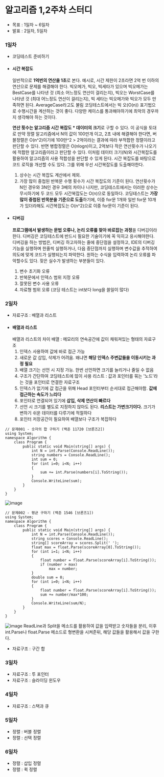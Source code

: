 # 알고리즘 1,2주차 스터디
- 목표 : 1일차 ~ 6일차
- 발표 : 2일차, 5일차
### 1일차
 - 코딩테스트 준비하기
 - #### 시간 복잡도
	일반적으로 **1억번의 연산을 1초**로 본다. 예시로, 시간 제한이 2초라면 2억 번 이하의 연산으로 문제를 해결해야 한다.
	빅오메가, 빅오, 빅세타가 있으며 빅오메가는 BestCase를 나타낸 것 (최소 어느정도 연산이 걸리는지), 빅오는 WorstCase를 나타낸 것 (최대 어느정도 연산이 걸리는지), 빅 세타는 빅오메가와 빅오가 모두 만족하면 된다. AverageCase라고도 불림
	코딩테스트에서는 빅 오(O(n)) 표기법으로 수행시간을 계산하는 것이 좋다. 다양한 케이스를 통과해야하기에 최악의 경우까지 생각해야 하는 것이다.
	
	**연산 횟수는 알고리즘 시간 복잡도 * 데이터의 크기**로 구할 수 있다.
	이 공식을 토대로 만약 정렬 알고리즘에서 N의 값이 100만개 이고, 2초 내에 해결해야 한다면, 버블정렬은 O(n^2)이기에 100만^2 > 2억이라는 결과에 따라 부적합한 정렬이라고 판단할 수 있다. 반면 병합정렬은 O(nlogn)이고, 2억보다 작은 연산횟수가 나오기에 적합한 알고리즘이라고 판단할 수 있다. 이처럼 데이터 크기(N)와 시간복잡도를 활용하여 알고리즘의 사용 적합성을 판단할 수 있게 된다.
	시간 복잡도를 바탕으로 코드 로직을 개선할 수도 있다. 그를 위해 우선 시간복잡도를 도출해야한다.
	1) 상수는 시간 복잡도 계산에서 제외.
	2) 가장 많이 중첩된 반복문 수행 횟수가 시간 복잡도의 기준이 된다. 
	연산횟수가 N인 경우와 3N인 경우 3배의 차이나 나지만, 코딩테스트에서는 이러한 상수는 무시하기에 두 코드 모두 시간복잡도는 O(n)으로 동일하다. 코딩테스트는 **가장 많이 중첩된 반목분을 기준으로 도출**하기에, 이중 for문 1개와 일반 for문 10개가 있더라해도 시간복잡도는 O(n^2)으로 이중 for문이 기준이 된다.
- #### 디버깅
	**프로그램에서 발생하는 문법 오류나, 논리 오류를 찾아 바로잡는 과정**을 디버깅이라 한다.
	디버깅은 코딩테스트에 반드시 필요한 기술이기에 꼭 익히고 응시해야한다.
	디버깅을 하는 방법은, 디버깅 하고자하는 줄에 중단점을 설정하고, IDE의 디버깅 기능을 실행하며 한줄씩 실행하거나, 다음 중단점까지 실행하며 변수값을 추적하여 의도에 맞게 코드가 실행되는지 파악한다. 원하는 수식을 입력하여 논리 오류를 파악할수도 있다. 
	잦은 실수가 발생하는 부분들이 있다.
	1) 변수 초기화 오류
	2) 반복문에서 인덱스 범위 지정 오류
	3) 잘못된 변수 사용 오류
	4) 자료형 범위 오류 (코딩 테스트는 int보다 long을 쓸일이 많다)
### 2일차
- 자료구조 : 배열과 리스트
- #### 배열과 리스트
	배열과 리스트의 차이
	배열 : 메모리의 연속공간에 값이 채워져있는 형태의 자료구조
	1) 인덱스 사용하여 값에 바로 접근 가능
	2) 새로운 값 삽입, 삭제가 어려움. 왜냐면 **해당 인덱스 주변값들을 이동시키는 과정 필요**
	3) 배열 크기는 선언 시 지정 가능. 한번 선언하면 크기를 늘리거나 줄일 수 없음
	4) 구조가 간단하여 코딩테스트에 많이 사용
	리스트 : 값과 포인터를 묶는 '노드'라는 것을 포인터로 연결한 자료구조
	1) 인덱스가 없기에 값 접근을 위해 Head 포인터부터 순서대로 접근해야함. **값에 접근하는 속도가 느리다**
	2) 포인터로 연결되어 있기에 **삽입, 삭제 연산이 빠르다**
	3) 선언 시 크기를 별도로 지정하지 않아도 된다. **리스트는 가변크기이다.** 크기가 변하기 쉬운 데이터를 다루기에 적절하다
	4) 포인터 저장공간이 필요하여 배열보다 구조가 복잡하다
```
// 문제001 - 숫자의 합 구하기 (백준 11720 [브론즈2])
using System;
namespace Algorithm {
    class Program {
        public static void Main(string[] args) {
            int N = int.Parse(Console.ReadLine());
            string numbers = Console.ReadLine();
            int sum = 0;
            for (int i=0; i<N; i++)
            {
                sum += int.Parse(numbers[i].ToString());
            }
            Console.WriteLine(sum);
        }
    }
}
```
![image](https://github.com/ChaeDoll/TIL/assets/108540812/b5057b9a-19a6-4a27-b945-973d6f61bcca)
```
// 문제002 - 평균 구하기 (백준 1546 [브론즈1])
using System;
namespace Algorithm {
    class Program {
        public static void Main(string[] args) {
            int N = int.Parse(Console.ReadLine());
            string scores = Console.ReadLine();
            string[] scoreArray = scores.Split(' ');
            float max = float.Parse(scoreArray[0].ToString());
            for (int i=1; i<N; i++)
            {
	            float number = float.Parse(scoreArray[i].ToString());
	            if (number > max) 
		            max = number;
            } 
            double sum = 0;
            for (int i=0; i<N; i++)
            {
	            float number = float.Parse(scoreArray[i].ToString());
	            sum += number/max*100;
            }
            Console.WriteLine(sum/N);
        }
    }
}
```
![image](https://github.com/ChaeDoll/TIL/assets/108540812/92f9bd91-3f4d-45ff-97fb-f2b6d82d20d8)
ReadLine과 Split을 메소드를 활용하여 값을 입력받고 숫자들을 분리, 이후 int.Parse나 float.Parse 메소드로 형변환을 시켜준뒤, 해당 값들을 활용해서 값을 구한다.

- 자료구조 : 구간 합
### 3일차
- 자료구조 : 투 포인터
- 자료구조 : 슬라이딩 윈도우
### 4일차
- 자료구조 : 스택과 큐
### 5일차
- 정렬 : 버블 정렬
- 정렬 : 선택 정렬
### 6일차
- 정렬 : 삽입 정렬
- 정렬 : 퀵 정렬
